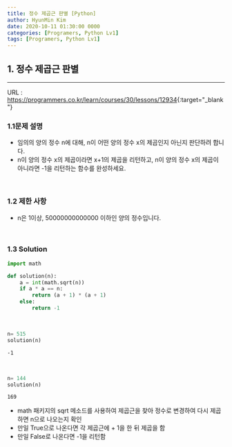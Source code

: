 ```yaml
---
title: 정수 제곱근 판별 [Python]
author: HyunMin Kim
date: 2020-10-11 01:30:00 0000
categories: [Programers, Python Lv1]
tags: [Programers, Python Lv1]
---
```


## 1. 정수 제곱근 판별
---

URL :  <https://programmers.co.kr/learn/courses/30/lessons/12934>{:target="_blank"}

### 1.1문제 설명
- 임의의 양의 정수 n에 대해, n이 어떤 양의 정수 x의 제곱인지 아닌지 판단하려 합니다.
- n이 양의 정수 x의 제곱이라면 x+1의 제곱을 리턴하고, n이 양의 정수 x의 제곱이 아니라면 -1을 리턴하는 함수를 완성하세요.

<br>

### 1.2 제한 사항
- n은 1이상, 50000000000000 이하인 양의 정수입니다.

<br>

### 1.3 Solution

```python
import math

def solution(n):
    a = int(math.sqrt(n))
    if a * a == n:
        return (a + 1) * (a + 1)
    else:
        return -1
```

<br>


```python
n= 515
solution(n)
```
    -1

<br>

```python
n= 144
solution(n)
```
    169

- math 패키지의 sqrt 메소드를 사용하여 제곱근을 찾아 정수로 변경하여 다시 제곱하면 n으로 나오는지 확인
- 만일 True으로 나온다면 각 제곱근에 + 1을 한 뒤 제곱을 함
- 만일 False로 나온다면 -1을 리턴함
